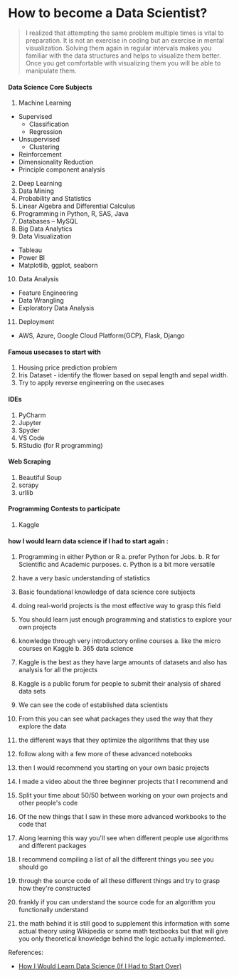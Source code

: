 # How to become a Data Scientist?

> I realized that attempting the same problem multiple times is vital to preparation. 
> It is not an exercise in coding but an exercise in mental visualization. 
> Solving them again in regular intervals makes you familiar with the data structures and helps to visualize them better. 
> Once you get comfortable with visualizing them you will be able to manipulate them.

#### Data Science Core Subjects 
1.	Machine Learning
  * Supervised
    * Classification
    * Regression
  * Unsupervised
    * Clustering 
  * Reinforcement
  * Dimensionality Reduction
  * Principle component analysis

2.	Deep Learning
3.	Data Mining
4.	Probability and Statistics
5.  Linear Algebra and Differential Calculus
6.	Programming in Python, R, SAS, Java
7.	Databases – MySQL
8.	Big Data Analytics
9.  Data Visualization
  * Tableau
  * Power BI
  * Matplotlib, ggplot, seaborn
10. Data Analysis
  * Feature Engineering
  * Data Wrangling
  * Exploratory Data Analysis
11. Deployment
  * AWS, Azure, Google Cloud Platform(GCP), Flask, Django 

#### Famous usecases to start with

1. Housing price prediction problem
2. Iris Dataset - identify the flower based on sepal length and sepal width.
3. Try to apply reverse engineering on the usecases

#### IDEs
1. PyCharm
2. Jupyter
3. Spyder
4. VS Code
5. RStudio (for R programming)

#### Web Scraping 
1. Beautiful Soup 
2. scrapy
3. urllib

#### Programming Contests to participate
1. Kaggle



#### how I would learn data science if I had to start again :

1.	Programming in either Python or R 
  a.	prefer Python for Jobs.
  b.	R for Scientific and Academic purposes.
  c.	Python is a bit more versatile

2.	have a very basic understanding of statistics 
3.	Basic foundational knowledge of data science core subjects
4.	doing real-world projects is the most effective way to grasp this field 
5.	You should learn just enough programming and statistics to explore your own projects 
6.	knowledge through very introductory online courses
  a.	like the micro courses on Kaggle 
  b.	365 data science
7.	Kaggle is the best as they have large amounts of datasets and also has analysis for all the projects
8.	Kaggle is a public forum for people to submit their analysis of shared data sets 
9.	We can see the code of established data scientists
10.	From this you can see what packages they used the way that they explore the data 
11.	the different ways that they optimize the algorithms that they use 
12.	follow along with a few more of these advanced notebooks 
13.	then I would recommend you starting on your own basic projects 
14.	I made a video about the three beginner projects that I recommend and
15.	Split your time about 50/50 between working on your own projects and  other people's code 
16.	Of the new things that I saw in these more advanced workbooks to the code that
17.	Along learning this way you'll see when different people use algorithms and different packages
18.	I recommend compiling a list of all the different things you see you should go
19.	through the source code of all these different things and try to grasp how they're constructed 
20.	frankly if you can understand the source code for an algorithm you functionally understand 
21.	the math behind it is still good to supplement this information with some actual theory using Wikipedia or some math textbooks but that will give you only theoretical knowledge behind the logic actually implemented.

References:
- [How I Would Learn Data Science (If I Had to Start Over)](https://www.youtube.com/watch?v=4OZip0cgOho)
